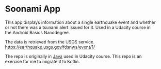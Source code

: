 # Soonami App
This app displays information about a single earthquake event and whether or not there was a tsunami alert issued for it. Used in a Udacity course in the Android Basics Nanodegree.

The data is retrieved from the USGS service. https://earthquake.usgs.gov/fdsnws/event/1/

The repo is originally in [Java](https://github.com/udacity/ud843_Soonami) used in Udacity course.
This repo is an exercise for me to migrate it to Kotlin.
